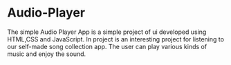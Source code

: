 # Audio-Player
The simple Audio Player App is a simple project of ui developed using HTML,CSS and JavaScript.
In project is an interesting project for listening to our self-made song collection app.
The user can play various kinds of music and enjoy the sound.
